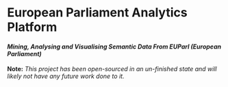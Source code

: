 # European Parliament Analytics Platform
#### *Mining, Analysing and Visualising Semantic Data From EUParl (European Parliament)*

**Note:** *This project has been open-sourced in an un-finished state and will likely not have any future work done to it.*
